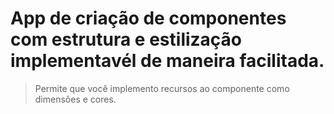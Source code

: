 # App de criação de componentes com estrutura e estilização implementavél de maneira facilitada. 
>Permite que você implemento recursos ao componente como dimensões e cores. 
